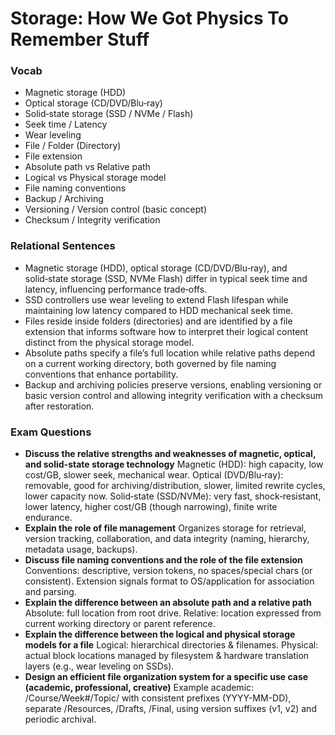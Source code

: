 # Storage: How We Got Physics To Remember Stuff

### Vocab
- Magnetic storage (HDD)
- Optical storage (CD/DVD/Blu‑ray)
- Solid‑state storage (SSD / NVMe / Flash)
- Seek time / Latency
- Wear leveling
- File / Folder (Directory)
- File extension
- Absolute path vs Relative path
- Logical vs Physical storage model
- File naming conventions
- Backup / Archiving
- Versioning / Version control (basic concept)
- Checksum / Integrity verification

### Relational Sentences
- Magnetic storage (HDD), optical storage (CD/DVD/Blu‑ray), and solid‑state storage (SSD, NVMe Flash) differ in typical seek time and latency, influencing performance trade‑offs.
- SSD controllers use wear leveling to extend Flash lifespan while maintaining low latency compared to HDD mechanical seek time.
- Files reside inside folders (directories) and are identified by a file extension that informs software how to interpret their logical content distinct from the physical storage model.
- Absolute paths specify a file’s full location while relative paths depend on a current working directory, both governed by file naming conventions that enhance portability.
- Backup and archiving policies preserve versions, enabling versioning or basic version control and allowing integrity verification with a checksum after restoration.

### Exam Questions
- **Discuss the relative strengths and weaknesses of magnetic, optical, and solid-state storage technology**  Magnetic (HDD): high capacity, low cost/GB, slower seek, mechanical wear. Optical (DVD/Blu‑ray): removable, good for archiving/distribution, slower, limited rewrite cycles, lower capacity now. Solid‑state (SSD/NVMe): very fast, shock‑resistant, lower latency, higher cost/GB (though narrowing), finite write endurance.
- **Explain the role of file management**  Organizes storage for retrieval, version tracking, collaboration, and data integrity (naming, hierarchy, metadata usage, backups).
- **Discuss file naming conventions and the role of the file extension**  Conventions: descriptive, version tokens, no spaces/special chars (or consistent). Extension signals format to OS/application for association and parsing.
- **Explain the difference between an absolute path and a relative path**  Absolute: full location from root drive. Relative: location expressed from current working directory or parent reference.
- **Explain the difference between the logical and physical storage models for a file**  Logical: hierarchical directories & filenames. Physical: actual block locations managed by filesystem & hardware translation layers (e.g., wear leveling on SSDs).
- **Design an efficient file organization system for a specific use case (academic, professional, creative)**  Example academic: /Course/Week#/Topic/ with consistent prefixes (YYYY-MM-DD), separate /Resources, /Drafts, /Final, using version suffixes (v1, v2) and periodic archival.
